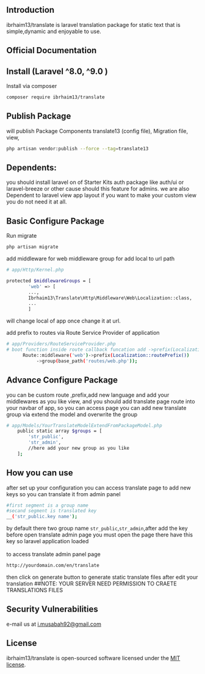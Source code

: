 

## Introduction

ibrhaim13/translate is laravel translation package for static text that is simple,dynamic  and enjoyable to use.

## Official Documentation

## Install (Laravel ^8.0, ^9.0 )
Install via composer
```bash
composer require ibrhaim13/translate
```
## Publish Package 
will publish Package Components translate13 (config file), Migration file, view,  
```bash
php artisan vendor:publish --force --tag=translate13
```

## Dependents:  
you should install laravel on of Starter Kits auth package like auth/ui or laravel-breeze or other cause should this feature for admins.
we are also Dependent to laravel view app layout if you want to make your custom view you do not need it at all.
## Basic Configure Package  
Run migrate
```bash
php artisan migrate
```
add middleware for web middleware group for add local to url path 
```bash
# app/Http/Kernel.php

protected $middlewareGroups = [
        'web' => [
        ...,
        Ibrhaim13\Translate\Http\Middleware\Web\Localization::class,
        ...
        ]
```
will change local of app once change it at url.

add prefix to routes via Route Service Provider of application
```bash
# app/Providers/RouteServiceProvider.php
# boot function inside route callback funcation add ->prefix(Localization::routePrefix())
      Route::middleware('web')->prefix(Localization::routePrefix())
           ->group(base_path('routes/web.php'));
```
## Advance Configure Package
you can be custom route ,prefix,add new language and add your middlewares as you like  view, and you should add  translate page route into your navbar of app, so you can access page
you can add new translate group via extend the model and overwrite the group 
```bash
# app/Models/YourTranslateModelExtendFromPackageModel.php
    public static array $groups = [
        'str_public',
        'str_admin',
        //here add your new group as you like
    ];
```

## How you can use
after set up your configuration you can access translate page 
to add new keys so you can translate it from admin panel
```bash
#first segment is a group name
#secand segment is translated key
__('str_public.key name');
```
by default there two group name ```str_public```,```str_admin```,after add the key before open translate admin page you must open the page there have this key so laravel application loaded
<br>
<br>
to access translate admin panel page
```bash
http://yourdomain.com/en/translate
```
then click on generate button to generate static translate files after edit your translation
##NOTE:
    YOUR SERVER NEED PERMISSION TO CRAETE TRANSLATIONS FILES
## Security Vulnerabilities

e-mail us at i.musabah92@gmail.com
## License

ibrhaim13/translate is open-sourced software licensed under the [MIT license](LICENSE.md).
